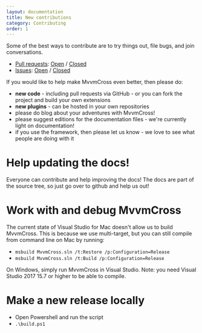 ```yaml
---
layout: documentation
title: New contributions
category: Contributing
order: 1
---
```


Some of the best ways to contribute are to try things out, file bugs, and join conversations.

* [Pull requests](https://github.com/MvvmCross/MvvmCross/pulls): [Open](https://github.com/MvvmCross/MvvmCross/pulls?q=is%3Aopen+is%3Apr) / [Closed](https://github.com/MvvmCross/MvvmCross/pulls?q=is%3Apr+is%3Aclosed)
* [Issues](https://github.com/MvvmCross/MvvmCross/issues): [Open](https://github.com/MvvmCross/MvvmCross/issues?q=is%3Aopen+is%3Aissue) / [Closed](https://github.com/MvvmCross/MvvmCross/issues?q=is%3Aissue+is%3Aclosed)

If you would like to help make MvvmCross even better, then please do:

* **new code** - including pull requests via GitHub - or you can fork the project and build your own extensions
* **new plugins** - can be hosted in your own repositories
* please do blog about your adventures with MvvmCross!
* please suggest editions for the documentation files - we're currently light on documentation!
* if you use the framework, then please let us know - we love to see what people are doing with it

# Help updating the docs!

Everyone can contribute and help improving the docs! The docs are part of the source tree, so just go over to github and help us out!

# Work with and debug MvvmCross

The current state of Visual Studio for Mac doesn't allow us to build MvvmCross. This is because we use multi-target, but you can still compile from command line on Mac by running:

* `msbuild MvvmCross.sln /t:Restore /p:Configuration=Release`
* `msbuild MvvmCross.sln /t:Build /p:Configuration=Release`

On Windows, simply run MvvmCross in Visual Studio. Note: you need Visual Studio 2017 15.7 or higher to be able to compile.

# Make a new release locally

* Open Powershell and run the script
* `.\build.ps1`